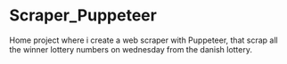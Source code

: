 # Scraper_Puppeteer
Home project where i create a web scraper with Puppeteer, that scrap all the winner lottery numbers on wednesday from the danish lottery.
